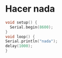 # Hacer nada

```cpp  
void setup() {
  Serial.begin(8600);
}
void loop() {
Serial.println("nada");
delay(1000);
}
```
